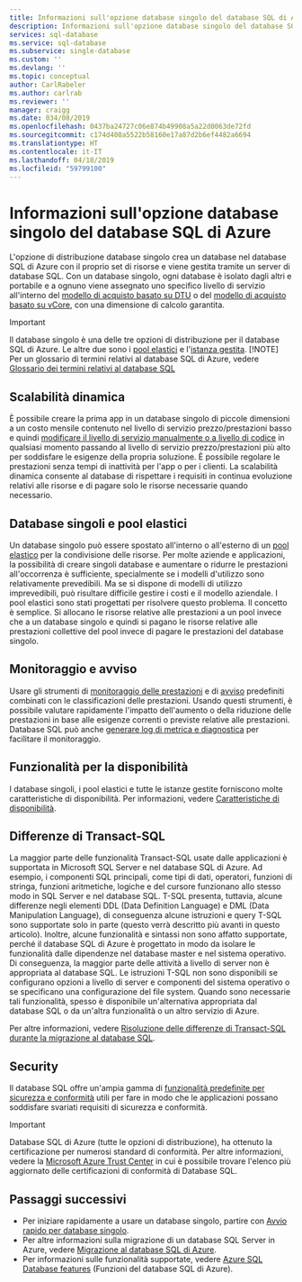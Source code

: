 ```yaml
---
title: Informazioni sull'opzione database singolo del database SQL di Azure | Microsoft Docs
description: Informazioni sull'opzione database singolo del database SQL di Azure
services: sql-database
ms.service: sql-database
ms.subservice: single-database
ms.custom: ''
ms.devlang: ''
ms.topic: conceptual
author: CarlRabeler
ms.author: carlrab
ms.reviewer: ''
manager: craigg
ms.date: 034/08/2019
ms.openlocfilehash: 0437ba24727c06e874b49908a5a22d0063de72fd
ms.sourcegitcommit: c174d408a5522b58160e17a87d2b6ef4482a6694
ms.translationtype: HT
ms.contentlocale: it-IT
ms.lasthandoff: 04/18/2019
ms.locfileid: "59799100"
---
```

# <a name="what-is-a-single-database-in-azure-sql-database"></a>Informazioni sull'opzione database singolo del database SQL di Azure

L'opzione di distribuzione database singolo crea un database nel database SQL di Azure con il proprio set di risorse e viene gestita tramite un server di database SQL. Con un database singolo, ogni database è isolato dagli altri e portabile e a ognuno viene assegnato uno specifico livello di servizio all'interno del [modello di acquisto basato su DTU](sql-database-service-tiers-dtu.md) o del [modello di acquisto basato su vCore](sql-database-service-tiers-vcore.md), con una dimensione di calcolo garantita.

> [!IMPORTANT]
> Il database singolo è una delle tre opzioni di distribuzione per il database SQL di Azure. Le altre due sono i [pool elastici](sql-database-elastic-pool.md) e l'[istanza gestita](sql-database-managed-instance.md).
> [!NOTE]
> Per un glossario di termini relativi al database SQL di Azure, vedere [Glossario dei termini relativi al database SQL](sql-database-glossary-terms.md)

## <a name="dynamic-scalability"></a>Scalabilità dinamica

È possibile creare la prima app in un database singolo di piccole dimensioni a un costo mensile contenuto nel livello di servizio prezzo/prestazioni basso e quindi [modificare il livello di servizio manualmente o a livello di codice](sql-database-single-database-scale.md) in qualsiasi momento passando al livello di servizio prezzo/prestazioni più alto per soddisfare le esigenze della propria soluzione. È possibile regolare le prestazioni senza tempi di inattività per l'app o per i clienti. La scalabilità dinamica consente al database di rispettare i requisiti in continua evoluzione relativi alle risorse e di pagare solo le risorse necessarie quando necessario.

## <a name="single-databases-and-elastic-pools"></a>Database singoli e pool elastici

Un database singolo può essere spostato all'interno o all'esterno di un [pool elastico](sql-database-elastic-pool.md) per la condivisione delle risorse. Per molte aziende e applicazioni, la possibilità di creare singoli database e aumentare o ridurre le prestazioni all'occorrenza è sufficiente, specialmente se i modelli d'utilizzo sono relativamente prevedibili. Ma se si dispone di modelli di utilizzo imprevedibili, può risultare difficile gestire i costi e il modello aziendale. I pool elastici sono stati progettati per risolvere questo problema. Il concetto è semplice. Si allocano le risorse relative alle prestazioni a un pool invece che a un database singolo e quindi si pagano le risorse relative alle prestazioni collettive del pool invece di pagare le prestazioni del database singolo.

## <a name="monitoring-and-alerting"></a>Monitoraggio e avviso

Usare gli strumenti di [monitoraggio delle prestazioni](sql-database-performance.md) e di [ avviso](sql-database-insights-alerts-portal.md) predefiniti combinati con le classificazioni delle prestazioni. Usando questi strumenti, è possibile valutare rapidamente l'impatto dell'aumento o della riduzione delle prestazioni in base alle esigenze correnti o previste relative alle prestazioni. Database SQL può anche [generare log di metrica e diagnostica](sql-database-metrics-diag-logging.md) per facilitare il monitoraggio.

## <a name="availability-capabilities"></a>Funzionalità per la disponibilità

I database singoli, i pool elastici e tutte le istanze gestite forniscono molte caratteristiche di disponibilità. Per informazioni, vedere [Caratteristiche di disponibilità](sql-database-technical-overview.md#availability-capabilities).

## <a name="transact-sql-differences"></a>Differenze di Transact-SQL

La maggior parte delle funzionalità Transact-SQL usate dalle applicazioni è supportata in Microsoft SQL Server e nel database SQL di Azure. Ad esempio, i componenti SQL principali, come tipi di dati, operatori, funzioni di stringa, funzioni aritmetiche, logiche e del cursore funzionano allo stesso modo in SQL Server e nel database SQL. T-SQL presenta, tuttavia, alcune differenze negli elementi DDL (Data Definition Language) e DML (Data Manipulation Language), di conseguenza alcune istruzioni e query T-SQL sono supportate solo in parte (questo verrà descritto più avanti in questo articolo).
Inoltre, alcune funzionalità e sintassi non sono affatto supportate, perché il database SQL di Azure è progettato in modo da isolare le funzionalità dalle dipendenze nel database master e nel sistema operativo. Di conseguenza, la maggior parte delle attività a livello di server non è appropriata al database SQL. Le istruzioni T-SQL non sono disponibili se configurano opzioni a livello di server e componenti del sistema operativo o se specificano una configurazione del file system. Quando sono necessarie tali funzionalità, spesso è disponibile un'alternativa appropriata dal database SQL o da un'altra funzionalità o un altro servizio di Azure.

Per altre informazioni, vedere [Risoluzione delle differenze di Transact-SQL durante la migrazione al database SQL](sql-database-transact-sql-information.md).

## <a name="security"></a>Security

Il database SQL offre un'ampia gamma di [funzionalità predefinite per sicurezza e conformità](sql-database-security-overview.md) utili per fare in modo che le applicazioni possano soddisfare svariati requisiti di sicurezza e conformità.

> [!IMPORTANT]
> Database SQL di Azure (tutte le opzioni di distribuzione), ha ottenuto la certificazione per numerosi standard di conformità. Per altre informazioni, vedere la [Microsoft Azure Trust Center](https://gallery.technet.microsoft.com/Overview-of-Azure-c1be3942) in cui è possibile trovare l'elenco più aggiornato delle certificazioni di conformità di Database SQL.

## <a name="next-steps"></a>Passaggi successivi

- Per iniziare rapidamente a usare un database singolo, partire con [Avvio rapido per database singolo](sql-database-single-database-quickstart-guide.md).
- Per altre informazioni sulla migrazione di un database SQL Server in Azure, vedere [Migrazione al database SQL di Azure](sql-database-single-database-migrate.md).
- Per informazioni sulle funzionalità supportate, vedere [Azure SQL Database features](sql-database-features.md) (Funzioni del database SQL di Azure).
